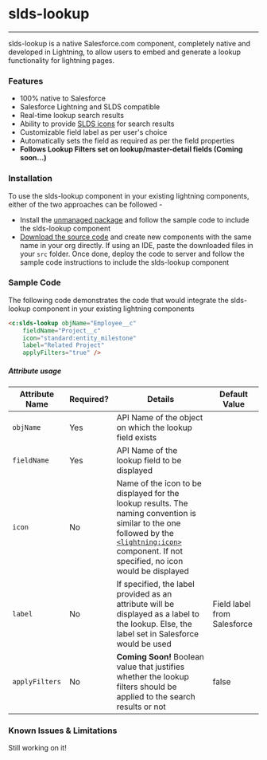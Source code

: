 # slds-lookup
---
slds-lookup is a native Salesforce.com component, completely native and developed in Lightning, to allow users to embed and generate a lookup functionality for lightning pages.

### Features
- 100% native to Salesforce
- Salesforce Lightning and SLDS compatible
- Real-time lookup search results
- Ability to provide [SLDS icons](https://lightningdesignsystem.com/icons/) for search results
- Customizable field label as per user's choice
- Automatically sets the field as required as per the field properties
- **Follows Lookup Filters set on lookup/master-detail fields (Coming soon...)**

### Installation
To use the slds-lookup component in your existing lightning components, either of the two approaches can be followed -
- Install the [unmanaged package](link) and follow the sample code to include the slds-lookup component
- [Download the source code]() and create new components with the same name in your org directly.
If using an IDE, paste the downloaded files in your ``` src ``` folder. Once done, deploy the code to server and follow the sample code instructions to include the slds-lookup component

### Sample Code
The following code demonstrates the code that would integrate the slds-lookup component in your existing lightning components
```html
<c:slds-lookup objName="Employee__c"
    fieldName="Project__c"
    icon="standard:entity_milestone"
    label="Related Project"
    applyFilters="true" />
```
##### Attribute usage

Attribute Name | Required? | Details | Default Value
------------ | ------------- | ------------ | -------------
``` objName ``` | Yes | API Name of the object on which the lookup field exists |
``` fieldName ``` | Yes | API Name of the lookup field to be displayed |
``` icon ``` | No | Name of the icon to be displayed for the lookup results. The naming convention is similar to the one followed by the [```<lightning:icon>```](https://developer.salesforce.com/docs/atlas.en-us.lightning.meta/lightning/aura_compref_lightning_icon.htm) component. If not specified, no icon would be displayed |
``` label ``` | No | If specified, the label provided as an attribute will be displayed as a label to the lookup. Else, the label set in Salesforce would be used | Field label from Salesforce
| ``` applyFilters ``` | No | **Coming Soon!** Boolean value that justifies whether the lookup filters should be applied to the search results or not | false

### Known Issues & Limitations
Still working on it!